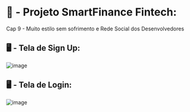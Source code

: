 # 🏦 - Projeto SmartFinance Fintech:
Cap 9 - Muito estilo sem sofrimento e Rede Social dos Desenvolvedores

## 🖥️ - Tela de Sign Up:
![image](https://github.com/carloshenriquefs/fintech-smartfinance/assets/54969405/2c23055d-a4f9-462f-acdc-8fa69a58b1f5)

## 🖥️ - Tela de Login:
![image](https://github.com/carloshenriquefs/fintech-smartfinance/assets/54969405/637e36bd-d0e3-40bd-8802-fe8fdf814bc1)


